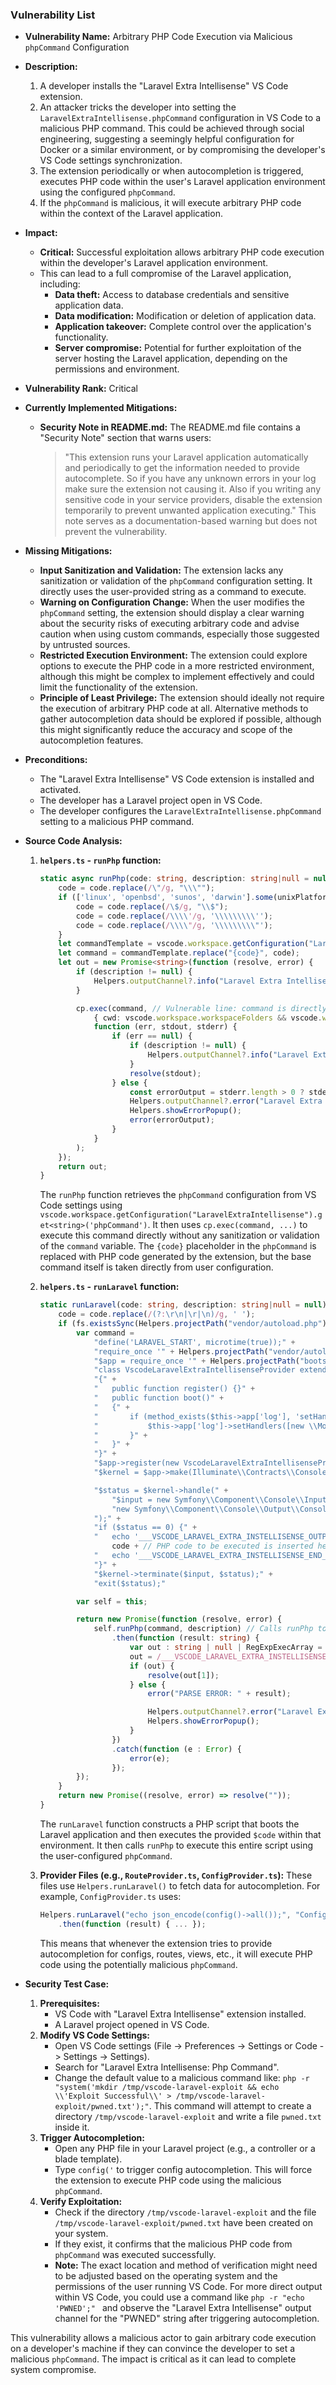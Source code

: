 ### Vulnerability List

*   **Vulnerability Name:** Arbitrary PHP Code Execution via Malicious `phpCommand` Configuration

*   **Description:**
    1.  A developer installs the "Laravel Extra Intellisense" VS Code extension.
    2.  An attacker tricks the developer into setting the `LaravelExtraIntellisense.phpCommand` configuration in VS Code to a malicious PHP command. This could be achieved through social engineering, suggesting a seemingly helpful configuration for Docker or a similar environment, or by compromising the developer's VS Code settings synchronization.
    3.  The extension periodically or when autocompletion is triggered, executes PHP code within the user's Laravel application environment using the configured `phpCommand`.
    4.  If the `phpCommand` is malicious, it will execute arbitrary PHP code within the context of the Laravel application.

*   **Impact:**
    *   **Critical:** Successful exploitation allows arbitrary PHP code execution within the developer's Laravel application environment.
    *   This can lead to a full compromise of the Laravel application, including:
        *   **Data theft:** Access to database credentials and sensitive application data.
        *   **Data modification:** Modification or deletion of application data.
        *   **Application takeover:** Complete control over the application's functionality.
        *   **Server compromise:** Potential for further exploitation of the server hosting the Laravel application, depending on the permissions and environment.

*   **Vulnerability Rank:** Critical

*   **Currently Implemented Mitigations:**
    *   **Security Note in README.md:** The README.md file contains a "Security Note" section that warns users:
        > "This extension runs your Laravel application automatically and periodically to get the information needed to provide autocomplete. So if you have any unknown errors in your log make sure the extension not causing it. Also if you writing any sensitive code in your service providers, disable the extension temporarily to prevent unwanted application executing."
        This note serves as a documentation-based warning but does not prevent the vulnerability.

*   **Missing Mitigations:**
    *   **Input Sanitization and Validation:** The extension lacks any sanitization or validation of the `phpCommand` configuration setting. It directly uses the user-provided string as a command to execute.
    *   **Warning on Configuration Change:** When the user modifies the `phpCommand` setting, the extension should display a clear warning about the security risks of executing arbitrary code and advise caution when using custom commands, especially those suggested by untrusted sources.
    *   **Restricted Execution Environment:** The extension could explore options to execute the PHP code in a more restricted environment, although this might be complex to implement effectively and could limit the functionality of the extension.
    *   **Principle of Least Privilege:** The extension should ideally not require the execution of arbitrary PHP code at all. Alternative methods to gather autocompletion data should be explored if possible, although this might significantly reduce the accuracy and scope of the autocompletion features.

*   **Preconditions:**
    *   The "Laravel Extra Intellisense" VS Code extension is installed and activated.
    *   The developer has a Laravel project open in VS Code.
    *   The developer configures the `LaravelExtraIntellisense.phpCommand` setting to a malicious PHP command.

*   **Source Code Analysis:**
    1.  **`helpers.ts` - `runPhp` function:**
        ```typescript
        static async runPhp(code: string, description: string|null = null) : Promise<string> {
            code = code.replace(/\"/g, "\\\"");
            if (['linux', 'openbsd', 'sunos', 'darwin'].some(unixPlatforms => os.platform().includes(unixPlatforms))) {
                code = code.replace(/\$/g, "\\$");
                code = code.replace(/\\\\'/g, '\\\\\\\\\'');
                code = code.replace(/\\\\"/g, '\\\\\\\\\"');
            }
            let commandTemplate = vscode.workspace.getConfiguration("LaravelExtraIntellisense").get<string>('phpCommand') ?? "php -r \"{code}\"";
            let command = commandTemplate.replace("{code}", code);
            let out = new Promise<string>(function (resolve, error) {
                if (description != null) {
                    Helpers.outputChannel?.info("Laravel Extra Intellisense command started: " + description);
                }

                cp.exec(command, // Vulnerable line: command is directly executed
                    { cwd: vscode.workspace.workspaceFolders && vscode.workspace.workspaceFolders.length > 0 ? vscode.workspace.workspaceFolders[0].uri.fsPath : undefined },
                    function (err, stdout, stderr) {
                        if (err == null) {
                            if (description != null) {
                                Helpers.outputChannel?.info("Laravel Extra Intellisense Resolved: " + description);
                            }
                            resolve(stdout);
                        } else {
                            const errorOutput = stderr.length > 0 ? stderr : stdout;
                            Helpers.outputChannel?.error("Laravel Extra Intellisense Error:\n " + (description ?? '') + '\n\n' + errorOutput);
                            Helpers.showErrorPopup();
                            error(errorOutput);
                        }
                    }
                );
            });
            return out;
        }
        ```
        The `runPhp` function retrieves the `phpCommand` configuration from VS Code settings using `vscode.workspace.getConfiguration("LaravelExtraIntellisense").get<string>('phpCommand')`. It then uses `cp.exec(command, ...)` to execute this command directly without any sanitization or validation of the `command` variable. The `{code}` placeholder in the `phpCommand` is replaced with PHP code generated by the extension, but the base command itself is taken directly from user configuration.

    2.  **`helpers.ts` - `runLaravel` function:**
        ```typescript
        static runLaravel(code: string, description: string|null = null) : Promise<string> {
            code = code.replace(/(?:\r\n|\r|\n)/g, ' ');
            if (fs.existsSync(Helpers.projectPath("vendor/autoload.php")) && fs.existsSync(Helpers.projectPath("bootstrap/app.php"))) {
                var command =
                    "define('LARAVEL_START', microtime(true));" +
                    "require_once '" + Helpers.projectPath("vendor/autoload.php", true) + "';" +
                    "$app = require_once '" + Helpers.projectPath("bootstrap/app.php", true) + "';" +
                    "class VscodeLaravelExtraIntellisenseProvider extends \\Illuminate\\Support\\ServiceProvider" +
                    "{" +
                    "   public function register() {}" +
                    "	public function boot()" +
                    "	{" +
                    "       if (method_exists($this->app['log'], 'setHandlers')) {" +
                    "			$this->app['log']->setHandlers([new \\Monolog\\Handler\\ProcessHandler()]);" +
                    "		}" +
                    "	}" +
                    "}" +
                    "$app->register(new VscodeLaravelExtraIntellisenseProvider($app));" +
                    "$kernel = $app->make(Illuminate\\Contracts\\Console\\Kernel::class);" +

                    "$status = $kernel->handle(" +
                        "$input = new Symfony\\Component\\Console\\Input\\ArgvInput," +
                        "new Symfony\\Component\\Console\\Output\\ConsoleOutput" +
                    ");" +
                    "if ($status == 0) {" +
                    "	echo '___VSCODE_LARAVEL_EXTRA_INSTELLISENSE_OUTPUT___';" +
                        code + // PHP code to be executed is inserted here
                    "	echo '___VSCODE_LARAVEL_EXTRA_INSTELLISENSE_END_OUTPUT___';" +
                    "}" +
                    "$kernel->terminate($input, $status);" +
                    "exit($status);"

                var self = this;

                return new Promise(function (resolve, error) {
                    self.runPhp(command, description) // Calls runPhp to execute the command
                        .then(function (result: string) {
                            var out : string | null | RegExpExecArray = result;
                            out = /___VSCODE_LARAVEL_EXTRA_INSTELLISENSE_OUTPUT___(.*)___VSCODE_LARAVEL_EXTRA_INSTELLISENSE_END_OUTPUT___/g.exec(out);
                            if (out) {
                                resolve(out[1]);
                            } else {
                                error("PARSE ERROR: " + result);

                                Helpers.outputChannel?.error("Laravel Extra Intellisense Parse Error:\n " + (description ?? '') + '\n\n' + result);
                                Helpers.showErrorPopup();
                            }
                        })
                        .catch(function (e : Error) {
                            error(e);
                        });
                });
            }
            return new Promise((resolve, error) => resolve(""));
        }
        ```
        The `runLaravel` function constructs a PHP script that boots the Laravel application and then executes the provided `$code` within that environment. It then calls `runPhp` to execute this entire script using the user-configured `phpCommand`.

    3.  **Provider Files (e.g., `RouteProvider.ts`, `ConfigProvider.ts`):**
        These files use `Helpers.runLaravel()` to fetch data for autocompletion. For example, `ConfigProvider.ts` uses:
        ```typescript
        Helpers.runLaravel("echo json_encode(config()->all());", "Configs")
            .then(function (result) { ... });
        ```
        This means that whenever the extension tries to provide autocompletion for configs, routes, views, etc., it will execute PHP code using the potentially malicious `phpCommand`.

*   **Security Test Case:**
    1.  **Prerequisites:**
        *   VS Code with "Laravel Extra Intellisense" extension installed.
        *   A Laravel project opened in VS Code.
    2.  **Modify VS Code Settings:**
        *   Open VS Code settings (File -> Preferences -> Settings or Code -> Settings -> Settings).
        *   Search for "Laravel Extra Intellisense: Php Command".
        *   Change the default value to a malicious command like: `php -r "system('mkdir /tmp/vscode-laravel-exploit && echo \\'Exploit Successful\\' > /tmp/vscode-laravel-exploit/pwned.txt');"`. This command will attempt to create a directory `/tmp/vscode-laravel-exploit` and write a file `pwned.txt` inside it.
    3.  **Trigger Autocompletion:**
        *   Open any PHP file in your Laravel project (e.g., a controller or a blade template).
        *   Type `config('` to trigger config autocompletion. This will force the extension to execute PHP code using the malicious `phpCommand`.
    4.  **Verify Exploitation:**
        *   Check if the directory `/tmp/vscode-laravel-exploit` and the file `/tmp/vscode-laravel-exploit/pwned.txt` have been created on your system.
        *   If they exist, it confirms that the malicious PHP code from `phpCommand` was executed successfully.
        *   **Note:** The exact location and method of verification might need to be adjusted based on the operating system and the permissions of the user running VS Code. For more direct output within VS Code, you could use a command like `php -r "echo 'PWNED';" ` and observe the "Laravel Extra Intellisense" output channel for the "PWNED" string after triggering autocompletion.

This vulnerability allows a malicious actor to gain arbitrary code execution on a developer's machine if they can convince the developer to set a malicious `phpCommand`. The impact is critical as it can lead to complete system compromise.
